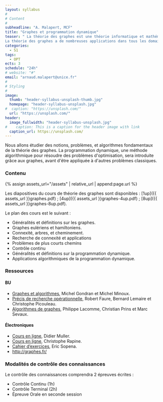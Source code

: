 ```yaml
---
layout: syllabus
#
# Content
#
subheadline: "A. Malapert, MCF"
title: "Graphes et programmation dynamique"
teaser: " La théorie des graphes est une théorie informatique et mathématique. 
La théorie des graphes a de nombreuses applications dans tous les domaines liés à la notion de réseau (réseau social, réseau informatique, télécommunications, etc.) et dans bien d'autres domaines (par exemple génétique) tant le concept de graphe, à peu près équivalent à celui de relation binaire (à ne pas confondre donc avec graphe d'une fonction), est général."
categories:
  - S1
tags:
  - OPT
ects: 3
schedule: "24h"
# website: "#"
email: "arnaud.malapert@unice.fr"
#
# Styling
#
image:
  thumb: "header-syllabus-unsplash-thumb.jpg"
  homepage: "header-syllabus-unsplash.jpg"
#  caption: "https://unsplash.com/"
  url: "https://unsplash.com/"
header:
  image_fullwidth: "header-syllabus-unsplash.jpg"
#    caption: This is a caption for the header image with link
  caption_url: https://unsplash.com/  
---
```


Nous allons étudier des notions, problèmes, et algorithmes fondamentaux de la théorie des graphes.
La programmation dynamique, une méthode algorithmique pour résoudre des problèmes d'optimisation, sera introduite grâce aux graphes, avant d'être appliquée à d'autres problèmes classiques.

### Contenu ###
{% assign assets_url="/assets" | relative_url | append:page.url %}

Les diapositives du cours de théorie des graphes sont disponibles : [1up]({{ assets_url }}graphes.pdf) ;  [4up]({{ assets_url }}graphes-4up.pdf) ; [8up]({{ assets_url }}graphes-8up.pdf).

Le plan des cours est le suivant :
- Généralités et définitions sur les graphes.
- Graphes eulériens et hamiltoniens.
- Connexité, arbres, et cheminement.
- Recherche de connexité et applications
- Problèmes de plus courts chemins
- Contrôle continu
- Généralités et définitions sur la programmation dynamique.
- Applications algorithmiques de la programmation dynamique. 

### Ressources ###


#### BU ####

-   [Graphes et algorithmes](http://catalogue.unice.fr/primo_library/libweb/action/dlDisplay.do?vid%3DUNS&docId%3Dsc_aleph_uns01000121977%20), Michel Gondran et Michel Minoux.
-   [Précis de recherche opérationnelle](http://catalogue.unice.fr/primo_library/libweb/action/dlDisplay.do?vid%3DUNS&docId%3Dsc_aleph_uns01000108437%20), Robert Faure, Bernard Lemaire et Christophe Picouleau.
-   [Algorithmes de graphes](http://catalogue.unice.fr/primo_library/libweb/action/dlDisplay.do?vid%3DUNS&docId%3Dsc_aleph_uns01000042329%20), Philippe Lacomme, Christian Prins et Marc Sevaux.

#### Électroniques ####

-   [Cours en ligne](http://www.apprendre-en-ligne.net/graphes/), Didier Muller.
-   [Cours en ligne](http://idmme06.inpg.fr/~rapinec/Graphe/Graphe/default.html), Christophe Rapine.
-   [Cahier d&rsquo;exercices](http://mathematiques.ac-bordeaux.fr/pedalyc/seqdocped/graphes/cahier/cahier.htm), Eric Sopena.
-   <http://graphes.fr/>

### Modalités de contrôle des connaissances ###

Le contrôle des connaissances comprendra 2 épreuves écrites :

- Contrôle Continu (1h)
- Contrôle Terminal (2h)
- Épreuve Orale en seconde session
